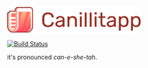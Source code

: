 <img src="https://github.com/Canillitapp/headlines-api/blob/master/readme-assets/canillitapp_readme_header.png" height="60" /> 

[![Build Status](https://app.bitrise.io/app/bb3b6fa96d098b3a/status.svg?token=4DjP4T_xOKFXQwrDYRufaA&branch=master)](https://app.bitrise.io/app/bb3b6fa96d098b3a)

it's pronounced *can-e-she-tah*.
